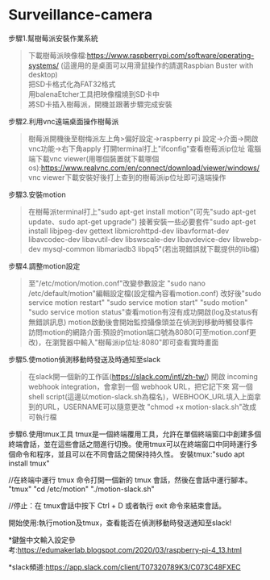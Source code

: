 # Surveillance-camera
步驟1.幫樹莓派安裝作業系統  
  >下載樹莓派映像檔:https://www.raspberrypi.com/software/operating-systems/  (這邊用的是桌面可以用滑鼠操作的請選Raspbian Buster with desktop)  
  >把SD卡格式化為FAT32格式  
  >用balenaEtcher工具把映像檔燒到SD卡中  
  >將SD卡插入樹莓派，開機並跟著步驟完成安裝  

步驟2.利用vnc遠端桌面操作樹莓派
  >樹莓派開機後至樹梅派左上角>偏好設定->raspberry pi 設定->介面->開啟vnc功能->右下角apply
  >打開terminal打上"ifconfig"查看樹莓派ip位址
  >電腦端下載vnc viewer(用哪個裝置就下載哪個os):https://www.realvnc.com/en/connect/download/viewer/windows/
  >vnc viewer下載安裝好後打上查到的樹莓派ip位址即可遠端操作

步驟3.安裝motion
  >在樹莓派terminal打上"sudo apt-get install motion"(可先"sudo apt-get update、sudo apt-get upgrade")
  >接著安裝一些必要套件"sudo apt-get install libjpeg-dev gettext libmicrohttpd-dev libavformat-dev libavcodec-dev libavutil-dev libswscale-dev libavdevice-dev libwebp-dev mysql-common libmariadb3 libpq5"(若出現錯誤就下載提供的lib檔)

步驟4.調整motion設定
  >至"/etc/motion/motion.conf"改變參數設定
  >"sudo nano /etc/default/motion"編輯設定檔(設定檔內容看motion.conf)
  >改好後"sudo service motion restart"
  >"sudo service motion start" "sudo motion"
  >"sudo service motion status"查看motion有沒有成功開啟(log及status有無錯誤訊息)
  >motion啟動後會開始監控攝像頭並在偵測到移動時觸發事件
  >訪問motion的網路介面:預設的motion端口號為8080(可至motion.conf更改)，在瀏覽器中輸入"樹莓派ip位址:8080"即可查看實時畫面

步驟5.使motion偵測移動時發送及時通知至slack
  >在slack開一個新的工作區(https://slack.com/intl/zh-tw/)
  >開啟 incoming webhook integration，會拿到一個 webhook URL，把它記下來
  >寫一個 shell script(這邊以motion-slack.sh為檔名)，WEBHOOK_URL填入上面拿到的URL，USERNAME可以隨意更改
  >"chmod +x motion-slack.sh"改成可執行檔

步驟6.使用tmux工具
tmux是一個終端覆用工具，允許在單個終端窗口中創建多個終端會話，並在這些會話之間進行切換。使用tmux可以在終端窗口中同時運行多個命令和程序，並且可以在不同會話之間保持持久性。
安裝tmux:"sudo apt install tmux"

//在終端中運行 tmux 命令打開一個新的 tmux 會話，然後在會話中運行腳本。
"tmux" 
"cd /etc/motion" 
"./motion-slack.sh"

//停止：在 tmux會話中按下 Ctrl + D 或者執行 exit 命令來結束會話。

開始使用:執行motion及tmux，查看能否在偵測移動時發送通知至slack!




*鍵盤中文輸入設定參考:https://edumakerlab.blogspot.com/2020/03/raspberry-pi-4_13.html

*slack頻道:https://app.slack.com/client/T07320789K3/C073C48FXEC

